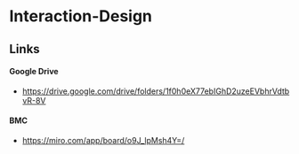 # Interaction-Design

## Links

#### Google Drive
- https://drive.google.com/drive/folders/1f0h0eX77ebIGhD2uzeEVbhrVdtbvR-8V

#### BMC
- https://miro.com/app/board/o9J_lpMsh4Y=/
